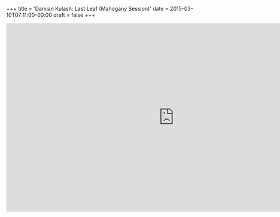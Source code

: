 +++
title = 'Damian Kulash: Last Leaf (Mahogany Session)'
date = 2015-03-10T07:11:00-00:00
draft = false
+++

<iframe width="896" height="504" src="https://www.youtube.com/embed/yWEudErzl5g?si=hP6eq7pAeN1qOFhX" title="YouTube video player" frameborder="0" allow="accelerometer; autoplay; clipboard-write; encrypted-media; gyroscope; picture-in-picture; web-share" referrerpolicy="strict-origin-when-cross-origin" allowfullscreen></iframe>
